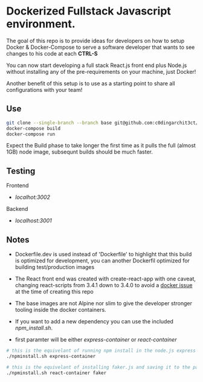 # Dockerized Fullstack Javascript environment.

The goal of this repo is to provide ideas for developers on how to setup Docker & Docker-Compose to serve a software developer that wants to see changes to his code at each **CTRL-S**

You can now start developing a full stack React.js front end plus Node.js without installing any of the pre-requirements on your machine, just Docker!

Another benefit of this setup is to use as a starting point to share all configurations with your team!

## Use

```bash
git clone --single-branch --branch base git@github.com:c0dingarchit3ct/dockerized-javascript-fullstack.git
docker-compose build
docker-compose run
```

Expect the Build phase to take longer the first time as it pulls the full (almost 1GB) node image, subsequnt builds should be much faster.

## Testing

Frontend

- _localhot:3002_

Backend

- _localhost:3001_

## Notes

- Dockerfile.dev is used instead of 'Dockerfile' to highlight that this build is optimized for development, you can another Dockerfil optimized for building test/production images
- The React front end was created with create-react-app with one caveat, changing react-scripts from 3.4.1 down to 3.4.0 to avoid a [docker issue](https://github.com/facebook/create-react-app/issues/8688) at the time of creating this repo

- The base images are not Alpine nor slim to give the developer stronger tooling inside the docker containers.

* If you want to add a new dependency you can use the included _npm_install.sh_.

* first paramter will be either _express-container_ or _react-container_

```bash
# this is the equivelant of running npm install in the node.js express container
./npminstall.sh express-container

# this is the equivelant of installing faker.js and saving it to the package.json of the react container
./npminstall.sh react-container faker
```
